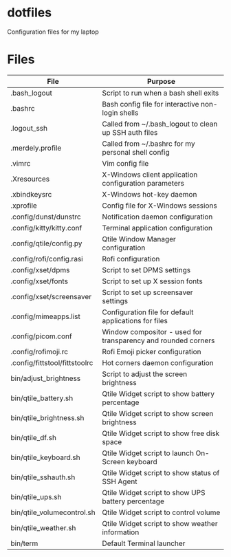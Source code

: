 # dotfiles
Configuration files for my laptop

# Files
| File | Purpose |
|------|---------|
| .bash_logout | Script to run when a bash shell exits |
| .bashrc | Bash config file for interactive non-login shells |
| .logout_ssh | Called from ~/.bash_logout to clean up SSH auth files |
| .merdely.profile | Called from ~/.bashrc for my personal shell config |
| .vimrc | Vim config file |
| .Xresources | X-Windows client application configuration parameters |
| .xbindkeysrc | X-Windows hot-key daemon |
| .xprofile | Config file for X-Windows sessions |
| .config/dunst/dunstrc | Notification daemon configuration |
| .config/kitty/kitty.conf | Terminal application configuration |
| .config/qtile/config.py | Qtile Window Manager configuration |
| .config/rofi/config.rasi | Rofi configuration |
| .config/xset/dpms | Script to set DPMS settings |
| .config/xset/fonts | Script to set up X session fonts |
| .config/xset/screensaver | Script to set up screensaver settings |
| .config/mimeapps.list | Configuration file for default applications for files |
| .config/picom.conf | Window compositor - used for transparency and rounded corners |
| .config/rofimoji.rc | Rofi Emoji picker configuration |
| .config/fittstool/fittstoolrc | Hot corners daemon configuration |
| bin/adjust_brightness | Script to adjust the screen brightness |
| bin/qtile_battery.sh | Qtile Widget script to show battery percentage |
| bin/qtile_brightness.sh | Qtile Widget script to show screen brightness |
| bin/qtile_df.sh | Qtile Widget script to show free disk space |
| bin/qtile_keyboard.sh | Qtile Widget script to launch On-Screen keyboard |
| bin/qtile_sshauth.sh | Qtile Widget script to show status of SSH Agent |
| bin/qtile_ups.sh | Qtile Widget script to show UPS battery percentage |
| bin/qtile_volumecontrol.sh | Qtile Widget script to control volume |
| bin/qtile_weather.sh | Qtile Widget script to show weather information |
| bin/term | Default Terminal launcher |
